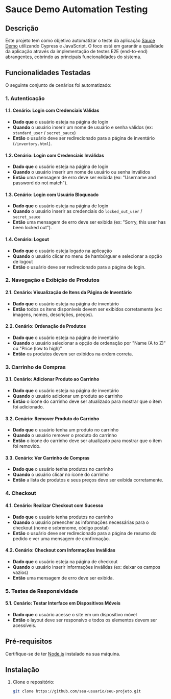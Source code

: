 # Sauce Demo Automation Testing

## Descrição
Este projeto tem como objetivo automatizar o teste da aplicação [Sauce Demo](https://www.saucedemo.com/) utilizando Cypress e JavaScript. O foco está em garantir a qualidade da aplicação através da implementação de testes E2E (end-to-end) abrangentes, cobrindo as principais funcionalidades do sistema.

## Funcionalidades Testadas
O seguinte conjunto de cenários foi automatizado:

### 1. Autenticação
#### 1.1. Cenário: Login com Credenciais Válidas
- **Dado que** o usuário esteja na página de login
- **Quando** o usuário inserir um nome de usuário e senha válidos (ex: `standard_user` / `secret_sauce`)
- **Então** o usuário deve ser redirecionado para a página de inventário (`/inventory.html`).

#### 1.2. Cenário: Login com Credenciais Inválidas
- **Dado que** o usuário esteja na página de login
- **Quando** o usuário inserir um nome de usuário ou senha inválidos
- **Então** uma mensagem de erro deve ser exibida (ex: "Username and password do not match").

#### 1.3. Cenário: Login com Usuário Bloqueado
- **Dado que** o usuário esteja na página de login
- **Quando** o usuário inserir as credenciais do `locked_out_user` / `secret_sauce`
- **Então** uma mensagem de erro deve ser exibida (ex: "Sorry, this user has been locked out").

#### 1.4. Cenário: Logout
- **Dado que** o usuário esteja logado na aplicação
- **Quando** o usuário clicar no menu de hambúrguer e selecionar a opção de logout
- **Então** o usuário deve ser redirecionado para a página de login.

### 2. Navegação e Exibição de Produtos
#### 2.1. Cenário: Visualização de Itens da Página de Inventário
- **Dado que** o usuário esteja na página de inventário
- **Então** todos os itens disponíveis devem ser exibidos corretamente (ex: imagens, nomes, descrições, preços).

#### 2.2. Cenário: Ordenação de Produtos
- **Dado que** o usuário esteja na página de inventário
- **Quando** o usuário selecionar a opção de ordenação por "Name (A to Z)" ou "Price (low to high)"
- **Então** os produtos devem ser exibidos na ordem correta.

### 3. Carrinho de Compras
#### 3.1. Cenário: Adicionar Produto ao Carrinho
- **Dado que** o usuário esteja na página de inventário
- **Quando** o usuário adicionar um produto ao carrinho
- **Então** o ícone do carrinho deve ser atualizado para mostrar que o item foi adicionado.

#### 3.2. Cenário: Remover Produto do Carrinho
- **Dado que** o usuário tenha um produto no carrinho
- **Quando** o usuário remover o produto do carrinho
- **Então** o ícone do carrinho deve ser atualizado para mostrar que o item foi removido.

#### 3.3. Cenário: Ver Carrinho de Compras
- **Dado que** o usuário tenha produtos no carrinho
- **Quando** o usuário clicar no ícone do carrinho
- **Então** a lista de produtos e seus preços deve ser exibida corretamente.

### 4. Checkout
#### 4.1. Cenário: Realizar Checkout com Sucesso
- **Dado que** o usuário tenha produtos no carrinho
- **Quando** o usuário preencher as informações necessárias para o checkout (nome e sobrenome, código postal)
- **Então** o usuário deve ser redirecionado para a página de resumo do pedido e ver uma mensagem de confirmação.

#### 4.2. Cenário: Checkout com Informações Inválidas
- **Dado que** o usuário esteja na página de checkout
- **Quando** o usuário inserir informações inválidas (ex: deixar os campos vazios)
- **Então** uma mensagem de erro deve ser exibida.

### 5. Testes de Responsividade
#### 5.1. Cenário: Testar Interface em Dispositivos Móveis
- **Dado que** o usuário acesse o site em um dispositivo móvel
- **Então** o layout deve ser responsivo e todos os elementos devem ser acessíveis.

## Pré-requisitos
Certifique-se de ter [Node.js](https://nodejs.org/) instalado na sua máquina.

## Instalação
1. Clone o repositório:
   ```bash
   git clone https://github.com/seu-usuario/seu-projeto.git
